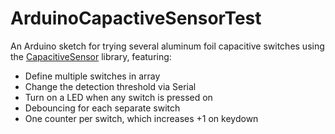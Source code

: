 # ArduinoCapactiveSensorTest

An Arduino sketch for trying several aluminum foil capacitive switches using the [CapacitiveSensor](https://playground.arduino.cc/Main/CapacitiveSensor?from=Main.CapSense) library, featuring:

* Define multiple switches in array
* Change the detection threshold via Serial
* Turn on a LED when any switch is pressed on
* Debouncing for each separate switch
* One counter per switch, which increases +1 on keydown
